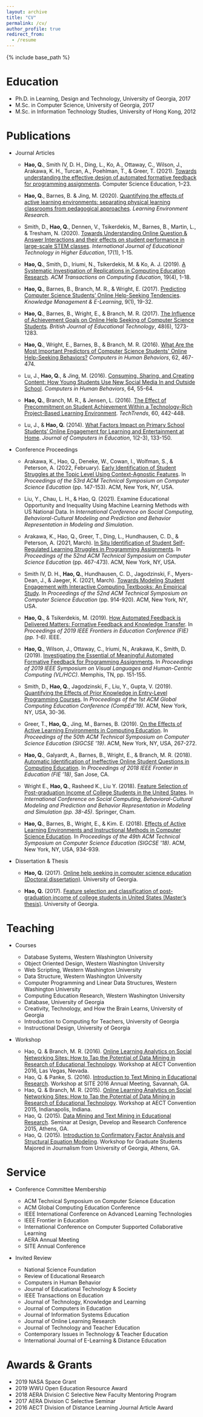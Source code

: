 ```yaml
---
layout: archive
title: "CV"
permalink: /cv/
author_profile: true
redirect_from:
  - /resume
---
```


{% include base_path %}

Education
======
* Ph.D. in Learning, Design and Technology, University of Georgia, 2017
* M.Sc. in Computer Science, University of Georgia, 2017
* M.Sc. in Information Technology Studies, University of Hong Kong, 2012

Publications
======
* Journal Articles
    * **Hao, Q.**, Smith IV, D. H., Ding, L., Ko, A., Ottaway, C., Wilson, J., Arakawa, K. H., Turcan, A., Poehlman, T., & Greer, T. (2021). [Towards understanding the effective design of automated formative feedback for programming assignments](http://qhao.info/downloads/csej-2021.pdf). Computer Science Education, 1–23.

   * **Hao, Q.**, Barnes, B. & Jing, M. (2020). [Quantifying the effects of active learning environments: separating physical learning classrooms from pedagogical approaches](http://qhao.info/downloads/LER-2020.pdf). *Learning Environment Research*.

   * Smith, D., **Hao, Q.**, Dennen, V., Tsikerdekis, M., Barnes, B., Martin, L., & Tresham, N. (2020). [Towards Understanding Online Question & Answer Interactions and their effects on student performance in large-scale STEM classes](https://educationaltechnologyjournal.springeropen.com/articles/10.1186/s41239-020-00200-7). *International Journal of Educational Technology in Higher Education*, 17(1), 1-15.

   * **Hao, Q.**, Smith, D., Iriumi, N., 	Tsikerdekis, M.	& Ko, A. J. (2019). [A Systematic Investigation of Replications in Computing Education Research](https://dl.acm.org/citation.cfm?id=3345328). *ACM Transactions on Computing Education*, 19(4), 1-18.

  * **Hao, Q.**, Barnes, B., Branch, M. R., & Wright, E. (2017). [Predicting Computer Science Students’ Online Help-Seeking Tendencies](http://qhao.info/downloads/KMEL-2017.pdf). *Knowledge Management & E-Learning*, 9(1), 19-32.

  * **Hao, Q.**, Barnes, B., Wright, E., & Branch, M. R. (2017). [The Influence of Achievement Goals on Online Help Seeking of Computer Science Students](http://qhao.info/downloads/bjet.pdf). *British Journal of Educational Technology*, 48(6), 1273-1283.

  * **Hao, Q.**, Wright, E., Barnes, B., & Branch, M. R. (2016). [What Are the Most Important Predictors of Computer Science Students' Online Help-Seeking Behaviors?](http://qhao.info/downloads/computers-in-human-behavior.pdf) *Computers in Human Behaviors*, 62, 467-474.

  * Lu, J., **Hao, Q.**, & Jing, M. (2016). [Consuming, Sharing, and Creating Content: How Young Students Use New Social Media In and Outside School](http://qhao.info/downloads/computers-in-human-behavior-2.pdf). *Computers in Human Behaviors*, 64, 55-64.

  * **Hao, Q.**, Branch, M. R., & Jensen, L. (2016). [The Effect of Precommitment on Student Achievement Within a Technology-Rich Project-Based Learning Environment](http://qhao.info/downloads/techtrends-2016.pdf). *TechTrends*, 60, 442-448.

  * Lu, J., & **Hao, Q.** (2014). [What Factors Impact on Primary School Students’ Online Engagement for Learning and Entertainment at Home](http://qhao.info/downloads/journal-of-computer-in-education.pdf). *Journal of Computers in Education*, 1(2-3), 133-150.

* Conference Proceedings

  * Arakawa, K., Hao, Q., Deneke, W., Cowan, I., Wolfman, S., & Peterson, A. (2022, February). [Early Identification of Student Struggles at the Topic Level Using Context-Agnostic Features](http://qhao.info/downloads/sigcse-2022.pdf). In *Proceedings of the 53rd ACM Technical Symposium on Computer Science Education* (pp. 147-153). ACM, New York, NY, USA.

  * Liu, Y., Chau, L. H., & Hao, Q. (2021). Examine Educational Opportunity and Inequality Using Machine Learning Methods with US National Data. In *International Conference on Social Computing, Behavioral-Cultural Modeling and Prediction and Behavior Representation in Modeling and Simulation*.

  * Arakawa, K., Hao, Q., Greer, T., Ding, L., Hundhausen, C. D., & Peterson, A. (2021, March). [In Situ Identification of Student Self-Regulated Learning Struggles in Programming Assignments](http://qhao.info/downloads/sigcse-2021-1.pdf). In *Proceedings of the 52nd ACM Technical Symposium on Computer Science Education* (pp. 467-473). ACM, New York, NY, USA.

  * Smith IV, D. H., **Hao, Q.**, Hundhausen, C. D., Jagodzinski, F., Myers-Dean, J., & Jaeger, K. (2021, March). [Towards Modeling Student Engagement with Interactive Computing Textbooks: An Empirical Study](http://qhao.info/downloads/sigcse-2021-2.pdf). In *Proceedings of the 52nd ACM Technical Symposium on Computer Science Education* (pp. 914-920). ACM, New York, NY, USA.

  *  **Hao, Q.**, & Tsikerdekis, M. (2019). [How Automated Feedback is Delivered Matters: Formative Feedback and Knowledge Transfer](http://qhao.info/downloads/fie-2019.pdf). In *Proceedings of 2019 IEEE Frontiers in Education Conference (FIE) (pp. 1-6)*. IEEE.

  *  **Hao, Q.**, Wilson, J., Ottaway, C., Iriumi, N., Arakawa, K., Smith, D. (2019). [Investigating the Essential of Meaningful Automated Formative Feedback for Programming Assignments](http://qhao.info/downloads/vlhcc-2019.pdf). In *Proceedings of 2019 IEEE Symposium on Visual Languages and Human-Centric Computing (VL/HCC)*.  Memphis, TN, pp. 151-155.

  * Smith, D., **Hao, Q.**, Jagodzinski, F., Liu, Y., Gupta, V. (2019). [Quantifying the Effects of Prior Knowledge in Entry-Level Programming Courses](http://qhao.info/downloads/comped-2019.pdf). In *Proceedings of the 1st ACM Global Computing Education Conference (CompEd’19)*. ACM, New York, NY, USA, 30-36.  

  * Greer, T., **Hao, Q.**, Jing, M., Barnes, B. (2019). [On the Effects of Active Learning Environments in Computing Education](http://qhao.info/downloads/sigcse-2019.pdf). In *Proceedings of the 50th ACM Technical Symposium on Computer Science Education (SIGCSE '19)*. ACM, New York, NY, USA, 267-272.

  * **Hao, Q.**, Galyardt, A., Barnes, B., Wright, E., & Branch, M. R. (2018). [Automatic Identification of Ineffective Online Student Questions in Computing Education](http://qhao.info/downloads/fie-2018.pdf). In *Proceedings of 2018 IEEE Frontier in Education (FIE ’18)*, San Jose, CA.

  * Wright E., **Hao, Q.**, Rasheed K., Liu Y. (2018). [Feature Selection of Post-graduation Income of College Students in the United States](http://qhao.info/downloads/sbp-brims-2018.pdf). In *International Conference on Social Computing, Behavioral-Cultural Modeling and Prediction and Behavior Representation in Modeling and Simulation (pp. 38-45)*. Springer, Cham.

  * **Hao, Q.**, Barnes, B., Wright, E., & Kim. E. (2018). [Effects of Active Learning Environments and Instructional Methods in Computer Science Education](http://qhao.info/downloads/sigcse-2018.pdf). In *Proceedings of the 49th ACM Technical Symposium on Computer Science Education (SIGCSE '18)*. ACM, New York, NY, USA, 934-939.

* Dissertation & Thesis

  * **Hao, Q.** (2017). [Online help seeking in computer science education (Doctoral dissertation)](http://qhao.info/downloads/phd-ldt-uga.pdf). University of Georgia.

  * **Hao, Q.** (2017). [Feature selection and classification of post-graduation income of college students in United States (Master’s thesis)](http://qhao.info/downloads/ms-cs-uga.pdf). University of Georgia.

Teaching
======

* Courses
  * Database Systems, Western Washington University
  * Object Oriented Design, Western Washington University
  * Web Scripting, Western Washington University
  * Data Structure, Western Washington University
  * Computer Programming and Linear Data Structures, Western Washington University
  * Computing Education Research, Western Washington University
  * Database, University of Georgia
  * Creativity, Technology, and How the Brain Learns, University of Georgia
  * Introduction to Computing for Teachers, University of Georgia
  * Instructional Design, University of Georgia

* Workshop
  * Hao, Q. & Branch, M. R. (2016). [Online Learning Analytics on Social Networking Sites: How to Tap the Potential of Data Mining in Research of Educational Technology](http://qhao.info/edutextmining/). Workshop at AECT Convention 2016, Las Vegas, Nevada.
  * Hao, Q. & Panke, S. (2016). [Introduction to Text Mining in Educational Research](http://qhao.info/edutextmining/). Workshop at SITE 2016 Annual Meeting, Savannah, GA.
  * Hao, Q. & Branch, M. R. (2015). [Online Learning Analytics on Social Networking Sites: How to Tap the Potential of Data Mining in Research of Educational Technology](http://qhao.info/edutextmining/). Workshop at AECT Convention 2015, Indianapolis, Indiana.
  * Hao, Q. (2015). [Data Mining and Text Mining in Educational Research](http://www.slideshare.net/qianghaoqiang/data-mining-and-text-mining-in-educational-research). Seminar at Design, Develop and Research Conference 2015, Athens, GA.
  * Hao, Q. (2015). [Introduction to Confirmatory Factor Analysis and Structural Equation Modeling](http://qhao.info/sem/). Workshop for Graduate Students Majored in Journalism from University of Georgia, Athens, GA.


Service
======

* Conference Committee Membership
  * ACM Technical Symposium on Computer Science Education
  * ACM Global Computing Education Conference
  * IEEE International Conference on Advanced Learning Technologies
  * IEEE Frontier in Education
  * International Conference on Computer Supported Collaborative Learning
  * AERA Annual Meeting
  * SITE Annual Conference

* Invited Review
  * National Science Foundation
  * Review of Educational Research
  * Computers in Human Behavior
  * Journal of Educational Technology & Society
  * IEEE Transactions on Education
  * Journal of Technology, Knowledge and Learning
  * Journal of Computers in Education
  * Journal of Information Systems Education
  * Journal of Online Learning Research
  * Journal of Technology and Teacher Education
  * Contemporary Issues in Technology & Teacher Education
  * International Journal of E-Learning & Distance Education

Awards & Grants
======

* 2019 NASA Space Grant
* 2019 WWU Open Education Resource Award
* 2018 AERA Division C Selective New Faculty Mentoring Program
* 2017 AERA Division C Selective Seminar
* 2016 AECT Division of Distance Learning Journal Article Award
